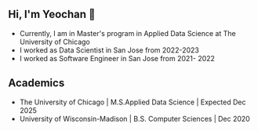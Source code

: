 ## Hi, I'm Yeochan 👋

- Currently, I am in Master's program in Applied Data Science at The University of Chicago
- I worked as Data Scientist in San Jose from 2022-2023
- I worked as Software Engineer in San Jose from 2021- 2022

## Academics
- The University of Chicago | M.S.Applied Data Science | Expected Dec 2025
- University of Wisconsin-Madison | B.S. Computer Sciences | Dec 2020 


<!--
**YeochanY/YeochanY** is a ✨ _special_ ✨ repository because its `README.md` (this file) appears on your GitHub profile.

Here are some ideas to get you started:

- 🔭 I’m currently working on ...
- 🌱 I’m currently learning ...
- 👯 I’m looking to collaborate on ...
- 🤔 I’m looking for help with ...
- 💬 Ask me about ...
- 📫 How to reach me: ...
- 😄 Pronouns: ...
- ⚡ Fun fact: ...
-->
